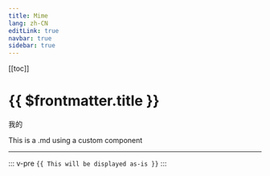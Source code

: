 ```yaml
---
title: Mime
lang: zh-CN
editLink: true
navbar: true
sidebar: true
---
```


[[toc]]

<script setup>
import CustomComponent from '../components/CustomComponent.vue'
</script>


# {{ $frontmatter.title }}

我的


This is a .md using a custom component

<CustomComponent />

---


<!-- <script setup>
import { useData } from 'vitepress'
const { page } = useData()
</script>

<pre>
{{ page }}
</pre> -->


::: v-pre
`{{ This will be displayed as-is }}`
:::


